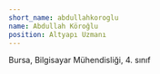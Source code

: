 ```yaml
---
short_name: abdullahkoroglu
name: Abdullah Köroğlu
position: Altyapı Uzmanı
---
```

Bursa, Bilgisayar Mühendisliği, 4. sınıf